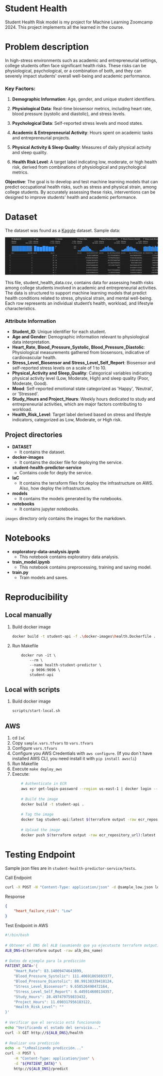 # Student Health
Student Health Risk model is my project for Machine Learning Zoomcamp 2024. This project implements all the learned in the course.

# Problem description

In high-stress environments such as academic and entrepreneurial settings, college students often face significant health risks. These risks can be physiological, psychological, or a combination of both, and they can severely impact students' overall well-being and academic performance.

### Key Factors:

1. **Demographic Information**: Age, gender, and unique student identifiers.

2. **Physiological Data**: Real-time biosensor metrics, including heart rate, blood pressure (systolic and diastolic), and stress levels.

3. **Psychological Data**: Self-reported stress levels and mood states.

4. **Academic & Entrepreneurial Activity**: Hours spent on academic tasks and entrepreneurial projects.

5. **Physical Activity & Sleep Quality**: Measures of daily physical activity and sleep quality.

6. **Health Risk Level**: A target label indicating low, moderate, or high health risk, derived from combinations of physiological and psychological metrics.

**Objective**: The goal is to develop and test machine learning models that can predict occupational health risks, such as stress and physical strain, among college students. By accurately assessing these risks, interventions can be designed to improve students' health and academic performance.

# Dataset
The dataset was found as a [Kaggle](https://www.kaggle.com/datasets/ziya07/student-health-data/data) dataset. Sample data:

![](images/dataset.png)

This file, student_health_data.csv, contains data for assessing health risks among college students involved in academic and entrepreneurial activities. The data is structured to support machine learning models that predict health conditions related to stress, physical strain, and mental well-being. Each row represents an individual student’s health, workload, and lifestyle characteristics.

### Attribute Information

- **Student\_ID**: Unique identifier for each student.  
- **Age and Gender**: Demographic information relevant to physiological data interpretation.  
- **Heart\_Rate, Blood\_Pressure\_Systolic, Blood\_Pressure\_Diastolic**: Physiological measurements gathered from biosensors, indicative of cardiovascular health.  
- **Stress\_Level\_Biosensor and Stress\_Level\_Self\_Report**: Biosensor and self-reported stress levels on a scale of 1 to 10.  
- **Physical\_Activity and Sleep\_Quality**: Categorical variables indicating physical activity level (Low, Moderate, High) and sleep quality (Poor, Moderate, Good).  
- **Mood**: Self-reported emotional state categorized as 'Happy', 'Neutral', or 'Stressed'.  
- **Study\_Hours and Project\_Hours**: Weekly hours dedicated to study and entrepreneurial activities, which are major factors contributing to workload.  
- **Health\_Risk\_Level**: Target label derived based on stress and lifestyle indicators, categorized as Low, Moderate, or High risk.

## Project directories

- **DATASET**
    - It contains the dataset.
- **docker-images**
    - It contains the docker file for deploying the service.
- **student-health-predictor-service**
    - Contains code for deply the service.
- **IaC**
    - It contains the terraform files for deploy the infrastructure on AWS. Also, how deploy the infrastructure.
- **models**
    - It contains the models generated by the notebooks.
- **notebooks**
    - It contains jupyter notebooks.

`images` directory only contains the images for the markdown.

# Notebooks

- **exploratory-data-analysis.ipynb**
    - This notebook contains exploratory data analysis.
- **train_model.ipynb**
    - This notebook contains preprocessing, training and saving model.
- **train.py**
    - Train models and saves.

# Reproducibility

## Local manually

1. Build docker image
    ```sh
    docker build -t student-api -f .\docker-images\health.Dockerfile .
    ```
2. Run Makefile
    ```docker
        docker run -it \
            --rm \
            --name health-student-predictor \
            -p 9696:9696 \
            student-api
    ```

## Local with scripts

1. Build docker image
    ```sh
    scripts/start-local.sh
    ```

## AWS

1. cd `IaC`
2. Copy `sample.vars.tfvars` to `vars.tfvars`
3. Configure `vars.tfvars`
4. Configure you AWS Credentials with `aws configure`. (If you don´t have installed AWS CLI, you need install it with `pip install awscli`)
5. Run Makefile
6. Execute `make deploy_aws`
7. Execute:
    ```sh
        # Authenticate in ECR
        aws ecr get-login-password --region us-east-1 | docker login --username AWS --password-stdin $(terraform output -raw ecr_repository_url)

        # Build the image
        docker build -t student-api .

        # Tag the image
        docker tag student-api:latest $(terraform output -raw ecr_repository_url):latest

        # Upload the image
        docker push $(terraform output -raw ecr_repository_url):latest
    ```


# Testing Endpoint

Sample json files are in `student-health-predictor-service/tests`.

Call Endpoint
```bash
curl -X POST -H "Content-Type: application/json" -d @sample_low.json localhost:9696/predict
```

Response

```json
{
    "heart_failure_risk": "Low"
}
```

Test Endpoint in AWS

```sh
#!/bin/bash

# Obtener el DNS del ALB (asumiendo que ya ejecutaste terraform output)
ALB_DNS=$(terraform output -raw alb_dns_name)

# Datos de ejemplo para la predicción
PATIENT_DATA='{
    "Heart_Rate": 83.14009474643899,
    "Blood_Pressure_Systolic": 111.40691865693377,
    "Blood_Pressure_Diastolic": 80.99138339418124,
    "Stress_Level_Biosensor": 9.658526490472164,
    "Stress_Level_Self_Report": 6.445914600134357,
    "Study_Hours": 28.497479759833432,
    "Project_Hours": 11.690317956183122,
    "Health_Risk_Level": ""
}'

# Verificar que el servicio está funcionando
echo "Verificando el estado del servicio..."
curl -X GET http://${ALB_DNS}/health

# Realizar una predicción
echo -e "\nRealizando predicción..."
curl -X POST \
    -H "Content-Type: application/json" \
    -d "${PATIENT_DATA}" \
    http://${ALB_DNS}/predict
```